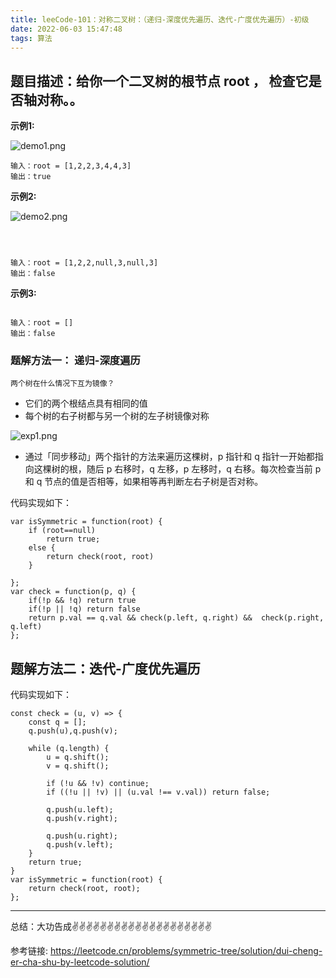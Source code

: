 ```yaml
---
title: leeCode-101：对称二叉树：（递归-深度优先遍历、迭代-广度优先遍历）-初级
date: 2022-06-03 15:47:48
tags: 算法
---
```

<meta name="referrer" content="no-referrer"/>

## 题目描述：给你一个二叉树的根节点 root ， 检查它是否轴对称。。


**示例1:**

![demo1.png](https://upload-images.jianshu.io/upload_images/11846892-d591662ee5366713.png?imageMogr2/auto-orient/strip%7CimageView2/2/w/1240)

```
输入：root = [1,2,2,3,4,4,3]
输出：true
```

**示例2:**


![demo2.png](https://upload-images.jianshu.io/upload_images/11846892-1f7177dc91ab093e.png?imageMogr2/auto-orient/strip%7CimageView2/2/w/1240)
```



输入：root = [1,2,2,null,3,null,3]
输出：false

```

**示例3:**
```

输入：root = []
输出：false

```
### 题解方法一： 递归-深度遍历

`两个树在什么情况下互为镜像？`
* 它们的两个根结点具有相同的值
* 每个树的右子树都与另一个树的左子树镜像对称

![exp1.png](https://upload-images.jianshu.io/upload_images/11846892-472f8698736244f8.png?imageMogr2/auto-orient/strip%7CimageView2/2/w/1240)

* 通过「同步移动」两个指针的方法来遍历这棵树，p 指针和 q 指针一开始都指向这棵树的根，随后 p 右移时，q 左移，p 左移时，q 右移。每次检查当前 p 和 q 节点的值是否相等，如果相等再判断左右子树是否对称。

代码实现如下：
```
var isSymmetric = function(root) {
    if (root==null)
        return true;
    else {
        return check(root, root)
    }
    
};
var check = function(p, q) {
    if(!p && !q) return true
    if(!p || !q) return false
    return p.val == q.val && check(p.left, q.right) &&  check(p.right, q.left)
};
```

## 题解方法二：迭代-广度优先遍历



代码实现如下：
```
const check = (u, v) => {
    const q = [];
    q.push(u),q.push(v);

    while (q.length) {
        u = q.shift();
        v = q.shift();

        if (!u && !v) continue;
        if ((!u || !v) || (u.val !== v.val)) return false;

        q.push(u.left); 
        q.push(v.right);

        q.push(u.right); 
        q.push(v.left);
    }
    return true;
}
var isSymmetric = function(root) {
    return check(root, root);
};

```

 ---
总结：大功告成✌️✌️✌️✌️✌️✌️✌️✌️✌️✌️✌️✌️✌️✌️✌️✌️✌️✌️✌️✌️

参考链接:
https://leetcode.cn/problems/symmetric-tree/solution/dui-cheng-er-cha-shu-by-leetcode-solution/
